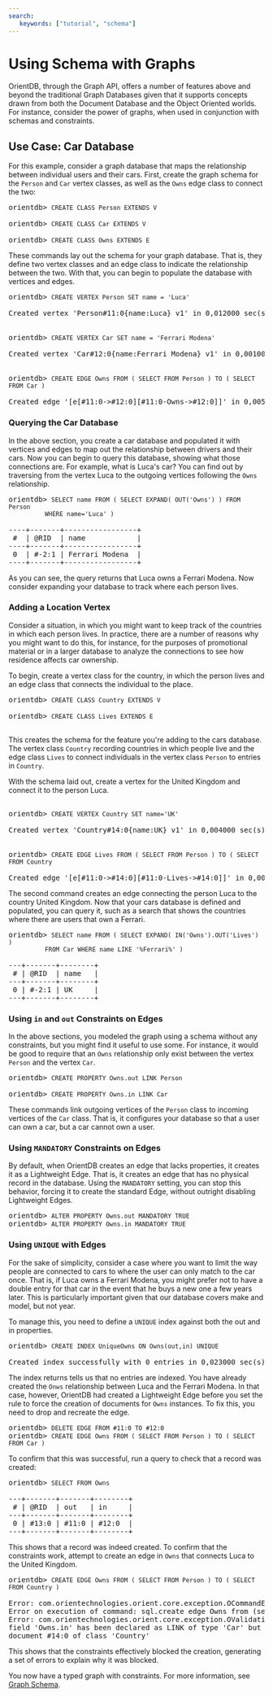 ```yaml
---
search:
   keywords: ["tutorial", "schema"]
---
```



<!-- proofread 2015-11-26 SAM -->
# Using Schema with Graphs


OrientDB, through the Graph API, offers a number of features above and beyond the traditional Graph Databases given that it supports concepts drawn from both the Document Database and the Object Oriented worlds. For instance, consider the power of graphs, when used in conjunction with schemas and constraints.

## Use Case: Car Database

For this example, consider a graph database that maps the relationship between individual users and their cars.  First, create the graph schema for the `Person` and `Car` vertex classes, as well as the `Owns` edge class to connect the two:

<pre>
orientdb> <code class="lang-sql userinput">CREATE CLASS Person EXTENDS V</code>

orientdb> <code class="lang-sql userinput">CREATE CLASS Car EXTENDS V</code>

orientdb> <code class="lang-sql userinput">CREATE CLASS Owns EXTENDS E</code>
</pre>

These commands lay out the schema for your graph database.  That is, they define two vertex classes and an edge class to indicate the relationship between the two.  With that, you can begin to populate the database with vertices and edges.

<pre>
orientdb> <code class="lang-sql userinput">CREATE VERTEX Person SET name = 'Luca'</code>

Created vertex 'Person#11:0{name:Luca} v1' in 0,012000 sec(s).


orientdb> <code class="lang-sql userinput">CREATE VERTEX Car SET name = 'Ferrari Modena'</code>

Created vertex 'Car#12:0{name:Ferrari Modena} v1' in 0,001000 sec(s).


orientdb> <code class="lang-sql userinput">CREATE EDGE Owns FROM ( SELECT FROM Person ) TO ( SELECT FROM Car )</code>

Created edge '[e[#11:0->#12:0][#11:0-Owns->#12:0]]' in 0,005000 sec(s).
</pre>

### Querying the Car Database

In the above section, you create a car database and populated it with vertices and edges to map out the relationship between drivers and their cars.  Now you can begin to query this database, showing what those connections are.  For example, what is Luca's car?  You can find out by traversing from the vertex Luca to the outgoing vertices following the `Owns` relationship.

<pre>
orientdb> <code class="lang-sql userinput">SELECT name FROM ( SELECT EXPAND( OUT('Owns') ) FROM Person
          WHERE name='Luca' )</code>

----+-------+-----------------+
 #  | @RID  | name            |
----+-------+-----------------+
 0  | #-2:1 | Ferrari Modena  |
----+-------+-----------------+
</pre>

As you can see, the query returns that Luca owns a Ferrari Modena.  Now consider expanding your database to track where each person lives.

### Adding a Location Vertex

Consider a situation, in which you might want to keep track of the countries in which each person lives. In practice, there are a number of reasons why you might want to do this, for instance, for the purposes of promotional material or in a larger database to analyze the connections to see how residence affects car ownership.

To begin, create a vertex class for the country, in which the person lives and an edge class that connects the individual to the place.

<pre>
orientdb> <code class="lang-sql userinput">CREATE CLASS Country EXTENDS V</code>

orientdb> <code class="lang-sql userinput">CREATE CLASS Lives EXTENDS E</code>

</pre>

This creates the schema for the feature you're adding to the cars database.  The vertex class `Country` recording countries in which people live and the edge class `Lives` to connect individuals in the vertex class `Person` to entries in `Country`.

With the schema laid out, create a vertex for the United Kingdom and connect it to the person Luca.

<pre>

orientdb> <code class="lang-sql userinput">CREATE VERTEX Country SET name='UK'</code>

Created vertex 'Country#14:0{name:UK} v1' in 0,004000 sec(s).


orientdb> <code class="lang-sql userinput">CREATE EDGE Lives FROM ( SELECT FROM Person ) TO ( SELECT FROM Country</code>

Created edge '[e[#11:0->#14:0][#11:0-Lives->#14:0]]' in 0,006000 sec(s).
</pre>

The second command creates an edge connecting the person Luca to the country United Kingdom.  Now that your cars database is defined and populated, you can query it, such as a search that shows the countries where there are users that own a Ferrari.

<pre>
orientdb> <code class="lang-sql userinput">SELECT name FROM ( SELECT EXPAND( IN('Owns').OUT('Lives') )
          FROM Car WHERE name LIKE '%Ferrari%' )</code>

---+-------+--------+
 # | @RID  | name   |
---+-------+--------+
 0 | #-2:1 | UK     |
---+-------+--------+
</pre>

### Using `in` and `out` Constraints on Edges

In the above sections, you modeled the graph using a schema without any constraints, but you might find it useful to use some.  For instance, it would be good to require that an `Owns` relationship only exist between the vertex `Person` and the vertex `Car`.

<pre>
orientdb> <code class="lang-sql userinput">CREATE PROPERTY Owns.out LINK Person</code>

orientdb> <code class="lang-sql userinput">CREATE PROPERTY Owns.in LINK Car</code>
</pre>

These commands link outgoing vertices of the `Person` class to incoming vertices of the `Car` class.  That is, it configures your database so that a user can own a car, but a car cannot own a user.

### Using `MANDATORY` Constraints on Edges

By default, when OrientDB creates an edge that lacks properties, it creates it as a Lightweight Edge.  That is, it creates an edge that has no physical record in the database.  Using the `MANDATORY` setting, you can stop this behavior, forcing it to create the standard Edge, without outright disabling Lightweight Edges.

<pre>
orientdb> <code class="lang-sql userinput">ALTER PROPERTY Owns.out MANDATORY TRUE</code>
orientdb> <code class="lang-sql userinput">ALTER PROPERTY Owns.in MANDATORY TRUE</code>
</pre>

### Using `UNIQUE` with Edges

For the sake of simplicity, consider a case where you want to limit the way people are connected to cars to where the user can only match to the car once.  That is, if Luca owns a Ferrari Modena, you might prefer not to have a double entry for that car in the event that he buys a new one a few years later.  This is particularly important given that our database covers make and model, but not year.

To manage this, you need to define a `UNIQUE` index against both the out and in properties.


<pre>
orientdb> <code class="lang-sql userinput">CREATE INDEX UniqueOwns ON Owns(out,in) UNIQUE</code>

Created index successfully with 0 entries in 0,023000 sec(s).
</pre>

The index returns tells us that no entries are indexed.  You have already created the `Onws` relationship between Luca and the Ferrari Modena.  In that case, however, OrientDB had created a Lightweight Edge before you set the rule to force the creation of documents for `Owns` instances.  To fix this, you need to drop and recreate the edge.

<pre>
orientdb> <code class="lang-sql userinput">DELETE EDGE FROM #11:0 TO #12:0</code>
orientdb> <code class="lang-sql userinput">CREATE EDGE Owns FROM ( SELECT FROM Person ) TO ( SELECT FROM Car )</code>
</pre>

To confirm that this was successful, run a query to check that a record was created:

<pre>
orientdb> <code class="lang-sql userinput">SELECT FROM Owns</code>

---+-------+-------+--------+
 # | @RID  | out   | in     |
---+-------+-------+--------+
 0 | #13:0 | #11:0 | #12:0  |
---+-------+-------+--------+
</pre>

This shows that a record was indeed created.  To confirm that the constraints work, attempt to create an edge in `Owns` that connects Luca to the United Kingdom.

<pre>
orientdb> <code class="lang-sql userinput">CREATE EDGE Owns FROM ( SELECT FROM Person ) TO ( SELECT FROM Country )</code>

Error: com.orientechnologies.orient.core.exception.OCommandExecutionException:
Error on execution of command: sql.create edge Owns from (select from Person)...
Error: com.orientechnologies.orient.core.exception.OValidationException: The
field 'Owns.in' has been declared as LINK of type 'Car' but the value is the
document #14:0 of class 'Country'
</pre>

This shows that the constraints effectively blocked the creation, generating a set of errors to explain why it was blocked.

You now have a typed graph with constraints.  For more information, see [Graph Schema](Graph-Schema.md).
